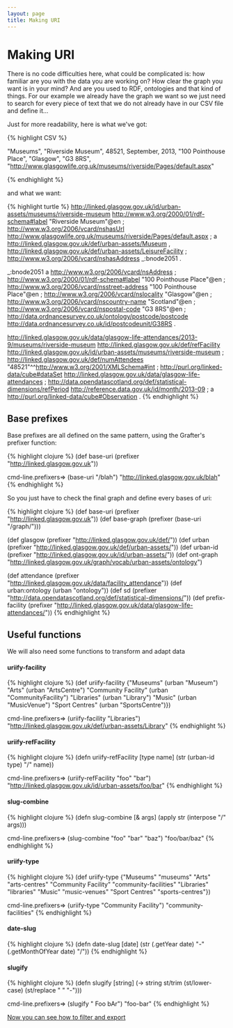 ```yaml
---
layout: page
title: Making URI
---
```


# Making URI

There is no code difficulties here, what could be complicated is: how familiar are you with the data you are working on? How clear the graph you want is in your mind? And are you used to RDF, ontologies and that kind of things.
For our example we already have the graph we want so we just need to search for every piece of text that we do not already have in our CSV file and define it...

Just for more readability, here is what we've got:

{% highlight CSV %}

"Museums", "Riverside Museum", 48521, September, 2013, "100 Pointhouse Place", "Glasgow", "G3 8RS", "http://www.glasgowlife.org.uk/museums/riverside/Pages/default.aspx"

{% endhighlight %}

and what we want:

{% highlight turtle %}
<http://linked.glasgow.gov.uk/id/urban-assets/museums/riverside-museum> <http://www.w3.org/2000/01/rdf-schema#label> "Riverside Museum"@en ;
	<http://www.w3.org/2006/vcard/nshasUrl> <http://www.glasgowlife.org.uk/museums/riverside/Pages/default.aspx> ;
	a <http://linked.glasgow.gov.uk/def/urban-assets/Museum> , <http://linked.glasgow.gov.uk/def/urban-assets/LeisureFacility> ;
	<http://www.w3.org/2006/vcard/nshasAddress> _:bnode2051 .

_:bnode2051 a <http://www.w3.org/2006/vcard/nsAddress> ;
	<http://www.w3.org/2000/01/rdf-schema#label> "100 Pointhouse Place"@en ;
	<http://www.w3.org/2006/vcard/nsstreet-address> "100 Pointhouse Place"@en ;
	<http://www.w3.org/2006/vcard/nslocality> "Glasgow"@en ;
	<http://www.w3.org/2006/vcard/nscountry-name> "Scotland"@en ;
	<http://www.w3.org/2006/vcard/nspostal-code> "G3 8RS"@en ;
	<http://data.ordnancesurvey.co.uk/ontology/postcode/postcode> <http://data.ordnancesurvey.co.uk/id/postcodeunit/G38RS> .

<http://linked.glasgow.gov.uk/data/glasgow-life-attendances/2013-9/museums/riverside-museum> <http://linked.glasgow.gov.uk/def/refFacility> <http://linked.glasgow.gov.uk/id/urban-assets/museums/riverside-museum> ;
	<http://linked.glasgow.gov.uk/def/numAttendees> "48521"^^<http://www.w3.org/2001/XMLSchema#int> ;
	<http://purl.org/linked-data/cube#dataSet> <http://linked.glasgow.gov.uk/data/glasgow-life-attendances> ;
	<http://data.opendatascotland.org/def/statistical-dimensions/refPeriod> <http://reference.data.gov.uk/id/month/2013-09> ;
	a <http://purl.org/linked-data/cube#Observation> .
{% endhighlight %}


## Base prefixes
Base prefixes are all defined on the same pattern, using the Grafter's prefixer function:

{% highlight clojure %}
(def base-uri (prefixer "http://linked.glasgow.gov.uk"))

cmd-line.prefixers=> (base-uri "/blah")
"http://linked.glasgow.gov.uk/blah"
{% endhighlight %}

So you just have to check the final graph and define every bases of uri:

{% highlight clojure %}
(def base-uri (prefixer "http://linked.glasgow.gov.uk"))
(def base-graph (prefixer (base-uri "/graph/")))

(def glasgow (prefixer "http://linked.glasgow.gov.uk/def/"))
(def urban (prefixer "http://linked.glasgow.gov.uk/def/urban-assets/"))
(def urban-id (prefixer "http://linked.glasgow.gov.uk/id/urban-assets/"))
(def ont-graph "http://linked.glasgow.gov.uk/graph/vocab/urban-assets/ontology")

(def attendance (prefixer "http://linked.glasgow.gov.uk/data/facility_attendance"))
(def urban:ontology (urban "ontology"))
(def sd (prefixer "http://data.opendatascotland.org/def/statistical-dimensions/"))
(def prefix-facility (prefixer "http://linked.glasgow.gov.uk/data/glasgow-life-attendances/"))
{% endhighlight %}



## Useful functions
We will also need some functions to transform and adapt data

#### uriify-facility
{% highlight clojure %}
(def uriify-facility {"Museums" (urban "Museum")
                      "Arts" (urban "ArtsCentre")
                      "Community Facility" (urban "CommunityFacility")
                      "Libraries" (urban "Library")
                      "Music" (urban "MusicVenue")
                      "Sport Centres" (urban "SportsCentre")})

cmd-line.prefixers=> (uriify-facility "Libraries")
"http://linked.glasgow.gov.uk/def/urban-assets/Library"
{% endhighlight %}

#### uriify-refFacility
{% highlight clojure %}
(defn uriify-refFacility [type name]
  (str (urban-id type) "/" name))

cmd-line.prefixers=> (uriify-refFacility "foo" "bar")
"http://linked.glasgow.gov.uk/id/urban-assets/foo/bar"
{% endhighlight %}

#### slug-combine
{% highlight clojure %}
(defn slug-combine [& args]
  (apply str (interpose "/" args)))

cmd-line.prefixers=> (slug-combine "foo" "bar" "baz")
"foo/bar/baz"
{% endhighlight %}

#### uriify-type
{% highlight clojure %}
(def uriify-type {"Museums" "museums"
                  "Arts" "arts-centres"
                  "Community Facility" "community-facilities"
                  "Libraries" "libraries"
                  "Music" "music-venues"
                  "Sport Centres" "sports-centres"})

cmd-line.prefixers=> (uriify-type "Community Facility")
"community-facilities"
{% endhighlight %}

#### date-slug
{% highlight clojure %}
(defn date-slug [date]
  (str (.getYear date) "-" (.getMonthOfYear date) "/"))
{% endhighlight %}

#### slugify
{% highlight clojure %}
(defn slugify [string]
  (-> string
      st/trim
      (st/lower-case)
      (st/replace " " "-")))

cmd-line.prefixers=> (slugify " Foo bAr")
"foo-bar"
{% endhighlight %}


[Now you can see how to filter and export](941_filter_import.html)
